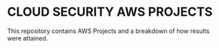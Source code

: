 # CLOUD SECURITY AWS PROJECTS

This repository contains AWS Projects and a breakdown of how results were attained.

